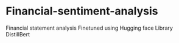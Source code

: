 # Financial-sentiment-analysis
Financial statement analysis Finetuned using Hugging face Library DistillBert
